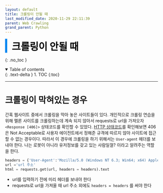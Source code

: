 ```yaml
---
layout: default
title: 크롤링이 안될 때
last_modified_date: 2020-11-29 22:11:39
parent: Web Crawling
grand_parent: Python
---
```


<div style="font-size:32px; font-weight: 800; border-left: 7px solid #0687f0; padding-left:15px !important; color:#000000; margin-bottom:15px;">크롤링이 안될 때</div>

{: .no_toc }

<details open markdown="block">
  <summary>
    Table of contents
  </summary>
  {: .text-delta }
1. TOC
{:toc}
</details>

---

# 크롤링이 막혀있는 경우

간혹 웹사이트 중에서 크롤링을 막아 놓은 사이트들이 있다. 개인적으로 크롤링 연습을 위해 멜론 사이트를 크롤링하는데 계속 되지 않아서 requests로 url을 가져오자 `<Response [406]>` 상태코드를 확인할 수 있었다. [HTTP 상태코드](https://developer.mozilla.org/ko/docs/Web/HTTP/Status)를 확인해보면 406은 Not Acceptable로 사용자 에이전트에서 정해준 규격에 따르지 않아 사이트에 접근할 수 없는 경우이다. 따라서 이 경우에 크롤링을 하기 위해서는 `User-agent` 헤더를 보내야 한다. 나는 로봇이 아니라 유저정보를 갖고 있는 사람일껄? 이라고 알려주는 역할을 한다.

```python
headers = {'User-Agent':'Mozilla/5.0 (Windows NT 6.3; Win64; x64) AppleWebKit/537.36 (KHTML, like Gecko) Chrome/63.0.3239.132 Safari/537.36'}
url ='url 주소'
html = requests.get(url, headers = headers).text
```

- url를 입력하기 전에 미리 헤더를 보내야 한다
- requests로 url을 가져올 때 url 주소 외에도 `headers = headers` 를 써야 한다
